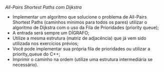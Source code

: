 *All-Pairs Shortest Paths com Dijkstra*

- Implementar um algoritmo que solucione o problema de All-Pairs Shortest Paths (caminhos mínimos para todos os pares) utilizar o algoritmo de Dijkstra com o uso da Fila de Prioridades (priority queue);
- A entrada será sempre um DÍGRAFO;
- Utilize a mesma estrutura (matriz de adjacência) que já vem sido utilizada nos exercícios prévios;
- Você pode implementar sua própria fila de prioridades ou utilizar a priority_queue do C++;
- Imprimir o caminho na ordem (utilize uma estrutura intermediária se necessário).
